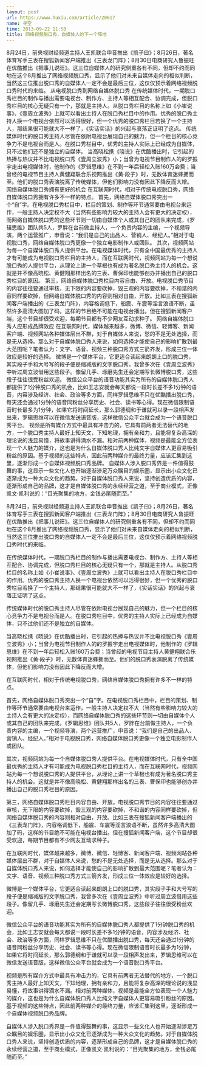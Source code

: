 ```yaml
---
layout: post
url: https://www.huxiu.com/article/20617
name: 寻空
time: 2013-09-22 11:50
title: 网络视频脱口秀，自媒体人的下一个阵地
---
```

8月24日，前央视财经频道主持人王凯联合申音推出《凯子曰》；8月26日，著名体育写手三表在搜狐新闻客户端推出《三表龙门阵》；8月30日电商研究人鲁振旺在优酷推出《把事儿说旺》。这三位自媒体人的研究侧重各有不同，但却不约而同地在这个8月推出了网络视频脱口秀，显示了他们对未来自媒体走向的相似判断，当然这三位推出脱口秀的自媒体人一定不会是最后三位，这仅仅预示着网络视频脱口秀时代的来临。 从电视脱口秀到网络自媒体脱口秀 在传统媒体时代，一期脱口秀栏目的制作与播出需要电视台、制作方、主持人等相互配合、协调完成，但脱口秀栏目的核心无疑只有一个，那就是主持人。从脱口秀栏目的名称上如《小崔说事》、《壹周立波秀》上就可以看出主持人在脱口秀栏目中的作用。优秀的脱口秀主持人换一个电视台依然可以活得很好，但一个优秀的脱口秀栏目若换了一个主持人，那结果很可能就大不一样了，《实话实话》的兴起与衰落正证明了这点。 传统媒体时代的脱口秀主持人尽管在依附电视台展现自己的魅力，但一个栏目的核心竞争力不是电视台而是人。在脱口秀栏目中，优秀的主持人实际上已经成为自媒体，只不过他们还不是独立的自媒体。 当高晓松携《晓说》在优酷播出时，它引起的热捧与热议并不比电视脱口秀《壹周立波秀》小；当曾为电视节目制作人的的罗振宇走出电视媒体时，他制作的《罗辑思维》在不到一年后轻松入账160万会费；当曾经的电视节目主持人黄健翔联合乐视网推出《黄·段子》时，无数体育迷蜂拥而至。他们的脱口秀表演脱离了传统媒体，但他们影响力没有因此下降反而大增。 网络自媒体脱口秀拥有更好的机会 在互联网时代，相对于传统电视脱口秀，网络自媒体脱口秀拥有许多不一样的特点。 首先，网络自媒体脱口秀突出一个“自”字。在电视脱口秀栏目中，栏目的策划、制作等环节通常要由电视台来运作，一般主持人决定权不大（当然有些影响力较大的主持人会有更大的决定权），而网络自媒体脱口秀的这些环节则一切由自媒体个人或其自己的团队来完成，《罗辑思维》团队共5人，罗胖在台前做主持人，一个负责内容的主编，一个视频导演，两个运营推广，申音说：“我们是自己的出品人、营销人、经纪人。”相对于电视脱口秀，网络自媒体脱口秀更像一个独立电影制作人或团队。 其次，视频网站为每一个自媒体脱口秀人提供平台。在电视媒体时代，只有全中国最优秀的主持人才有可能成为电视脱口秀栏目的主持人，而在互联网时代，视频网站为每一个想说脱口秀的人提供平台，从理论上讲一个草根也有成为著名脱口秀主持人的机会。这就是并不像高晓松、黄健翔那样出名的三表、曹保印也能够创办并播出自己的脱口秀栏目的原因。 第三，网络自媒体脱口秀栏目内容自由、开放。电视脱口秀节目的内容往往要通过审核，无下限的内容要砍掉，毁三观的内容要砍掉，不和谐的内容同样要砍掉，但网络自媒体脱口秀的内容则相对自由，开放。比如三表在搜狐新闻客户端播出的《三表龙门阵》，内容格调低下，船震、车震等淫言浪语不断，虽然许多高清大图加了码，这样的节目绝不可能在电视台播出。但在搜狐新闻客户端，这个节目却很受欢迎，每期节目都有不少网友互动求种子。 网络自媒体脱口秀人应形成品牌效应 在互联网时代，媒体越来越多，微博、微信、轻博客、新闻客户端、视频网站各种媒体层出不群，对于自媒体人来说，愁的不是无处选择，而是无从选择。那么对于自媒体脱口秀人来说，如何选择才能使自己的影响扩散到最大范围呢？笔者认为：文字、语音、视频三种脱口秀方式三箭齐发，形成三位一体效应是较好的选择。 微博是一个媒体平台，它更适合读起来朗朗上口的脱口秀，其实段子手和大号写的段子便是缩减版的文字脱口秀，我曾多次在《壹周立波秀》中听过周立波借用这些段子。像留几手、琢磨先生还会定期写长微博脱口秀，这些段子往往很受粉丝欢迎。 微信公众平台的语音功能其实为所有的自媒体脱口秀人都提供了1分钟脱口秀的机会，比如王志安就会每天都说一段时长差不多1分钟的语音，内容涉及经济、社会、政治等多方面，同样罗辑思维不只在优酷播出脱口秀，每天还会通过1分钟的语音同粉丝分享历史、社会、读书等心得。现在微信限制语音时长最多为1分钟，如果它将时间延长，那么郭德纲和于谦就可以录一段相声发出来，罗辑思维可以在微信发送语音版，这样微信公众平台就会成为一个语音脱口秀平台。 视频是所有媒介方式中最具有冲击力的，它具有前两者无法替代的地方，一个脱口秀主持人最好上知天文，下知地理，拥有亲和力，且能将复杂高深的理论说的浅显易懂，将故事讲得滴水不漏。相对前两种媒体，视频是最能全方位表现一个人魅力的媒介，这也是为什么自媒体脱口秀人比纯文字自媒体人更容易吸引粉丝的原因。基于视频的这些特点，因此前两种媒介的最终力量，应该汇集到这里，逐渐形成一个自媒体视频脱口秀品牌。 自媒体人涉入脱口秀界是一件值得鼓舞的事，这显示一些文化人也开始逐渐涉足万众瞩目的娱乐圈，显示出小众文化已逐渐成为一种大众文化的趋势。对于自媒体脱口秀人来说，坚持创造优质的内容，逐渐形成自己的品牌，这才是自媒体脱口秀的永续经营之道，至于商业模式，正像凯文·凯利说的：“目光聚集的地方，金钱必尾随而至。”

8月24日，前央视财经频道主持人王凯联合申音推出《凯子曰》；8月26日，著名体育写手三表在搜狐新闻客户端推出《三表龙门阵》；8月30日电商研究人鲁振旺在优酷推出《把事儿说旺》。这三位自媒体人的研究侧重各有不同，但却不约而同地在这个8月推出了网络视频脱口秀，显示了他们对未来自媒体走向的相似判断，当然这三位推出脱口秀的自媒体人一定不会是最后三位，这仅仅预示着网络视频脱口秀时代的来临。

在传统媒体时代，一期脱口秀栏目的制作与播出需要电视台、制作方、主持人等相互配合、协调完成，但脱口秀栏目的核心无疑只有一个，那就是主持人。从脱口秀栏目的名称上如《小崔说事》、《壹周立波秀》上就可以看出主持人在脱口秀栏目中的作用。优秀的脱口秀主持人换一个电视台依然可以活得很好，但一个优秀的脱口秀栏目若换了一个主持人，那结果很可能就大不一样了，《实话实话》的兴起与衰落正证明了这点。

传统媒体时代的脱口秀主持人尽管在依附电视台展现自己的魅力，但一个栏目的核心竞争力不是电视台而是人。在脱口秀栏目中，优秀的主持人实际上已经成为自媒体，只不过他们还不是独立的自媒体。

当高晓松携《晓说》在优酷播出时，它引起的热捧与热议并不比电视脱口秀《壹周立波秀》小；当曾为电视节目制作人的的罗振宇走出电视媒体时，他制作的《罗辑思维》在不到一年后轻松入账160万会费；当曾经的电视节目主持人黄健翔联合乐视网推出《黄·段子》时，无数体育迷蜂拥而至。他们的脱口秀表演脱离了传统媒体，但他们影响力没有因此下降反而大增。

在互联网时代，相对于传统电视脱口秀，网络自媒体脱口秀拥有许多不一样的特点。

首先，网络自媒体脱口秀突出一个“自”字。在电视脱口秀栏目中，栏目的策划、制作等环节通常要由电视台来运作，一般主持人决定权不大（当然有些影响力较大的主持人会有更大的决定权），而网络自媒体脱口秀的这些环节则一切由自媒体个人或其自己的团队来完成，《罗辑思维》团队共5人，罗胖在台前做主持人，一个负责内容的主编，一个视频导演，两个运营推广，申音说：“我们是自己的出品人、营销人、经纪人。”相对于电视脱口秀，网络自媒体脱口秀更像一个独立电影制作人或团队。

其次，视频网站为每一个自媒体脱口秀人提供平台。在电视媒体时代，只有全中国最优秀的主持人才有可能成为电视脱口秀栏目的主持人，而在互联网时代，视频网站为每一个想说脱口秀的人提供平台，从理论上讲一个草根也有成为著名脱口秀主持人的机会。这就是并不像高晓松、黄健翔那样出名的三表、曹保印也能够创办并播出自己的脱口秀栏目的原因。

第三，网络自媒体脱口秀栏目内容自由、开放。电视脱口秀节目的内容往往要通过审核，无下限的内容要砍掉，毁三观的内容要砍掉，不和谐的内容同样要砍掉，但网络自媒体脱口秀的内容则相对自由，开放。比如三表在搜狐新闻客户端播出的《三表龙门阵》，内容格调低下，船震、车震等淫言浪语不断，虽然许多高清大图加了码，这样的节目绝不可能在电视台播出。但在搜狐新闻客户端，这个节目却很受欢迎，每期节目都有不少网友互动求种子。

在互联网时代，媒体越来越多，微博、微信、轻博客、新闻客户端、视频网站各种媒体层出不群，对于自媒体人来说，愁的不是无处选择，而是无从选择。那么对于自媒体脱口秀人来说，如何选择才能使自己的影响扩散到最大范围呢？笔者认为：文字、语音、视频三种脱口秀方式三箭齐发，形成三位一体效应是较好的选择。

微博是一个媒体平台，它更适合读起来朗朗上口的脱口秀，其实段子手和大号写的段子便是缩减版的文字脱口秀，我曾多次在《壹周立波秀》中听过周立波借用这些段子。像留几手、琢磨先生还会定期写长微博脱口秀，这些段子往往很受粉丝欢迎。

微信公众平台的语音功能其实为所有的自媒体脱口秀人都提供了1分钟脱口秀的机会，比如王志安就会每天都说一段时长差不多1分钟的语音，内容涉及经济、社会、政治等多方面，同样罗辑思维不只在优酷播出脱口秀，每天还会通过1分钟的语音同粉丝分享历史、社会、读书等心得。现在微信限制语音时长最多为1分钟，如果它将时间延长，那么郭德纲和于谦就可以录一段相声发出来，罗辑思维可以在微信发送语音版，这样微信公众平台就会成为一个语音脱口秀平台。

视频是所有媒介方式中最具有冲击力的，它具有前两者无法替代的地方，一个脱口秀主持人最好上知天文，下知地理，拥有亲和力，且能将复杂高深的理论说的浅显易懂，将故事讲得滴水不漏。相对前两种媒体，视频是最能全方位表现一个人魅力的媒介，这也是为什么自媒体脱口秀人比纯文字自媒体人更容易吸引粉丝的原因。基于视频的这些特点，因此前两种媒介的最终力量，应该汇集到这里，逐渐形成一个自媒体视频脱口秀品牌。

自媒体人涉入脱口秀界是一件值得鼓舞的事，这显示一些文化人也开始逐渐涉足万众瞩目的娱乐圈，显示出小众文化已逐渐成为一种大众文化的趋势。对于自媒体脱口秀人来说，坚持创造优质的内容，逐渐形成自己的品牌，这才是自媒体脱口秀的永续经营之道，至于商业模式，正像凯文·凯利说的：“目光聚集的地方，金钱必尾随而至。”

